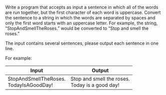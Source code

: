 Write a program that accepts as input a sentence in which all of the words are run together, but the first character of each word is uppercase. Convert the sentence to a string in which the words are separated by spaces and only the first word starts with an uppercase letter. For example, the string, “StopAndSmellTheRoses.” would be converted to “Stop and smell the roses.”

The input contains several sentences, please output each sentence in one line.

For example:

| Input                                     | Output                                              |
| ----------------------------------------- | --------------------------------------------------- |
| StopAndSmellTheRoses.<br>TodayIsAGoodDay! | Stop and smell the roses. <br> Today is a good day! |
